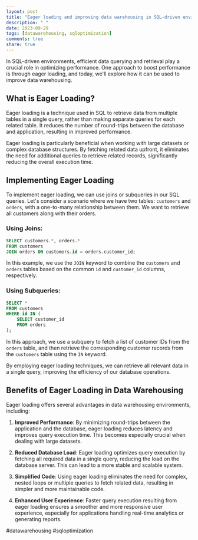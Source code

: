 ```yaml
---
layout: post
title: "Eager loading and improving data warehousing in SQL-driven environments"
description: " "
date: 2023-09-29
tags: [datawarehousing, sqloptimization]
comments: true
share: true
---
```


In SQL-driven environments, efficient data querying and retrieval play a crucial role in optimizing performance. One approach to boost performance is through eager loading, and today, we'll explore how it can be used to improve data warehousing.

## What is Eager Loading?

Eager loading is a technique used in SQL to retrieve data from multiple tables in a single query, rather than making separate queries for each related table. It reduces the number of round-trips between the database and application, resulting in improved performance.

Eager loading is particularly beneficial when working with large datasets or complex database structures. By fetching related data upfront, it eliminates the need for additional queries to retrieve related records, significantly reducing the overall execution time.

## Implementing Eager Loading

To implement eager loading, we can use joins or subqueries in our SQL queries. Let's consider a scenario where we have two tables: `customers` and `orders`, with a one-to-many relationship between them. We want to retrieve all customers along with their orders.

### Using Joins:

```sql
SELECT customers.*, orders.*
FROM customers
JOIN orders ON customers.id = orders.customer_id;
```

In this example, we use the `JOIN` keyword to combine the `customers` and `orders` tables based on the common `id` and `customer_id` columns, respectively.

### Using Subqueries:

```sql
SELECT *
FROM customers
WHERE id IN (
    SELECT customer_id
    FROM orders
);
```

In this approach, we use a subquery to fetch a list of customer IDs from the `orders` table, and then retrieve the corresponding customer records from the `customers` table using the `IN` keyword.

By employing eager loading techniques, we can retrieve all relevant data in a single query, improving the efficiency of our database operations.

## Benefits of Eager Loading in Data Warehousing

Eager loading offers several advantages in data warehousing environments, including:

1. **Improved Performance**: By minimizing round-trips between the application and the database, eager loading reduces latency and improves query execution time. This becomes especially crucial when dealing with large datasets.

2. **Reduced Database Load**: Eager loading optimizes query execution by fetching all required data in a single query, reducing the load on the database server. This can lead to a more stable and scalable system.

3. **Simplified Code**: Using eager loading eliminates the need for complex, nested loops or multiple queries to fetch related data, resulting in simpler and more maintainable code.

4. **Enhanced User Experience**: Faster query execution resulting from eager loading ensures a smoother and more responsive user experience, especially for applications handling real-time analytics or generating reports.

#datawarehousing #sqloptimization